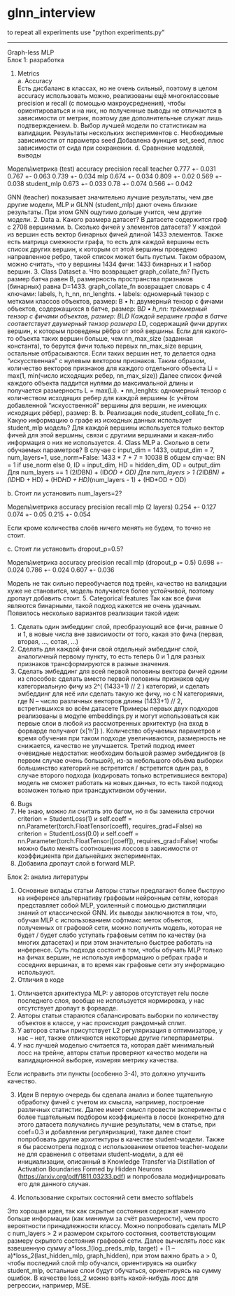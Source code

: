 # glnn_interview
to repeat all experiments use "python experiments.py"

******

Graph-less MLP  
Блок 1: разработка  
1.	Metrics  
a.	Accuracy  
Есть дисбаланс в классах, но не очень сильный, поэтому в целом accuracy использовать можно, реализованы ещё многоклассовые precision и recall (с помощью макроусреднения), чтобы ориентироваться и на них, но полученные выводы не отличаются в зависимости от метрик, поэтому две дополнительные служат лишь подтверждением.
b.	Выбор лучшей модели по статистикам на валидации. Результаты нескольких экспериментов
c.	Необходимые зависимости от параметра seed
Добавлена функция set_seed, плюс зависимости от сида при сохранении.
d.	Сравнение моделей, выводы

Модель\метрика (test)	accuracy	precision	recall
teacher	0.777 +- 0.031	0.767 +- 0.063	0.739 +- 0.034
mlp	0.674 +- 0.034	0.809 +- 0.02	0.569 +- 0.038
student_mlp	0.673 +- 0.033	0.78 +- 0.074	0.566 +- 0.042

GNN (teacher) показывает значительно лучшие результаты, чем две другие модели, MLP и GLNN (student_mlp) дают очень близкие результаты. При этом GNN ощутимо дольше учится, чем другие модели.
2.	Data
a.	Какого размера датасет?
В датасете содержится граф с 2708 вершинами.
b.	Сколько фичей у элементов датасета?
У каждой из вершин есть вектор бинарных фичей длиной 1433 элементов. Также есть матрица смежности графа, то есть для каждой вершины есть список других вершин, к которым от этой вершины проведено направленное ребро, такой список может быть пустым.
Таком образом, можно считать, что у вершины 1434 фичи: 1433 бинарных и 1 набор вершин.
3.	Class Dataset
a.	Что возвращает graph_collate_fn?
Пусть размер батча равен B, размерность пространства признаков (бинарных) равна D=1433.
graph_collate_fn возвращает словарь с 4 ключами: labels, h, h_nn, nn_lenghts.
•	labels: одномерный тензор с метками классов объектов, размер: B
•	h: двумерный тензор с фичами объектов, содержащихся в батче, размер: B*D
•	h_nn: трёхмерный тензор с фичами объектов, размер: B*L*D
Каждой вершине графа в батче соответствует двумерный тензор размера L*D, содержащий фичи других вершин, к которым проведены рёбра от этой вершины.
Если для какого-то объекта таких вершин больше, чем nn_max_size (заданная константа), то берутся фичи только первых nn_max_size вершин, остальные отбрасываются. Если таких вершин нет, то делается одна “искусственная” с нулевым вектором признаков. Таким образом, количество векторов признаков для каждого отдельного объекта
Li = max(1, min(число исходящих ребер, nn_max_size))
Далее список фичей каждого объекта паддится нулями до максимальной длины и получается размерность L = max(Li).
•	nn_lenghts: одномерный тензор с количеством исходящих ребер для каждой вершины (с учётом добавленной “искусственной” вершины для вершин, не имеющих исходящих рёбер), размер: B.
b.	Реализация node_student_collate_fn
c.	Какую информацию о графе из исходных данных использует student_mlp модель?
Для каждой вершины используется только вектор фичей для этой вершины, связи с другими вершинами и какая-либо информация о них не используется.
4.	Class MLP
a.	Сколько в сети обучаемых параметров?
В случае с input_dim = 1433, output_dim = 7, num_layers=1, use_norm=False:
1433 * 7 + 7 = 10038
В общем случае:
BN = 1 if use_norm else 0, ID = input_dim, HD = hidden_dim, OD = output_dim
Для num_layers == 1
(2*ID*BN) + (ID*OD + OD) 
Для num_layers > 1
(2*ID*BN) + (ID*HD + HD) + (HD*HD + HD)*(num_layers - 1) + (HD*OD + OD) 

b.	Стоит ли установить num_layers=2?

Модель\метрика	accuracy	precision	recall
mlp (2 layers)	0.254 +- 0.127	0.074 +- 0.05	0.215 +- 0.054

Если кроме количества слоёв ничего менять не будем, то точно не стоит.

c.	Стоит ли установить dropout_p=0.5?

Модель\метрика	accuracy	precision	recall
mlp (dropout_p = 0.5)	0.698 +- 0.024	0.786 +- 0.024	0.607 +- 0.036
	
Модель не так сильно переобучается под трейн, качество на валидации хуже не становится, модель получается более устойчивой, поэтому дропаут добавить стоит.
5.	Categorical features
Так как все фичи являются бинарными, такой подход кажется не очень удачным. Появилось несколько вариантов реализации такой идеи:
1)	Сделать один эмбеддинг слой, преобразующий все фичи, равные 0 и 1, в новые числа вне зависимости от того, какая это фича (первая, вторая, …, сотая, …) 
2)	Сделать для каждой фичи свой отдельный эмбеддинг слой, аналогичный первому пункту, то есть теперь 0 и 1 для разных признаков трансформируются в разные значения.
3)	Сделать эмбеддинг для всей первой половины вектора фичей одним из способов: сделать вместо первой половины признаков одну категориальную фичу из 2^( (1433+1) // 2 ) категорий, и сделать эмбеддинг для неё или сделать такую же фичу, но с N категориями, где N – число различных векторов длины (1433+1) // 2, встретившихся во всём датасете
Примеры первых двух подходов реализованы в модуле embeddings.py и могут использоваться как первые слои в любой из рассмотренных архитектур (на вход в форварде получают (x[‘h’]) ). Количество обучаемых параметров и время обучения при таком подходе увеличиваются, размерность не снижается, качество не улучшается.
Третий подход имеет очевидные недостатки: необходим большой размер эмбеддингов (в первом случае очень большой), из-за небольшого объёма выборки большинство категорий не встретится / встретится один раз, в случае второго подхода (кодировать только встретившиеся вектора) модель не сможет работать на новых данных, то есть такой подход возможен только при трансдуктивном обучении.

6.	Bugs
1.	Не знаю, можно ли считать это багом, но я бы заменила строчки
criterion = StudentLoss(1)
и
self.coeff = nn.Parameter(torch.FloatTensor(coeff), requires_grad=False)
на
criterion = StudentLoss(0.0)
и
self.coeff = nn.Parameter(torch.FloatTensor([coeff]), requires_grad=False)
чтобы можно было менять соотношения лоссов в зависимости от коэффициента при дальнейших экспериментах.
2.	Добавила дропаут слой в forward MLP.

Блок 2: анализ литературы
1)	Основные вклады статьи
Авторы статьи предлагают более быструю на инференсе альтернативу графовым нейронным сетям, которая представляет собой MLP, усиленный с помощью дистилляции знаний от классической GNN. Их выводы заключаются в том, что, обучая MLP с использованием софтмакс меток объектов, полученных от графовой сети, можно получить модель, которая не будет / будет слабо уступать графовым сетям по качеству (на многих датасетах) и при этом значительно быстрее работать на инференсе. Суть подхода состоит в том, чтобы обучать MLP только на фичах вершин, не используя информацию о ребрах графа и соседних вершинах, в то время как графовые сети эту информацию используют.
2)	Отличия в коде
1. Отличается архитектура MLP: у авторов отсутствует relu после последнего слоя, вообще не используется нормировка, у нас отсутствует дропаут в форварде.
2. Авторы статьи стараются сбалансировать выборки по количеству объектов в классе, у нас происходит рандомный сплит. 
3. У авторов статьи присутствует L2 регуляризация в оптимизаторе, у нас – нет, также отличаются некоторые другие гиперпараметры. 
4. У нас лучшей моделью считается та, которая даёт минимальный лосс на трейне, авторы статьи проверяют качество модели на валидационной выборке, измеряя метрику качества.

Если исправить эти пункты (особенно 3-4), это должно улучшить качество.

3)	Идеи
В первую очередь бы сделала анализ и более тщательную обработку фичей с учетом их смысла, например, построение различных статистик.
Далее имеет смысл провести эксперименты с более тщательным подбором коэффициента в лоссе (конкретно для этого датасета получались лучшие результаты, чем в статье, при coef=0.3 и добавлении регуляризации), таже далее стоит попробовать другие архитектуры в качестве student-модели.
Также я бы рассмотрела подход с использованием ответов teacher-модели не для сравнения с ответами student-модели, а для её инициализации, описанный в Knowledge Transfer via Distillation of Activation Boundaries Formed by Hidden Neurons (https://arxiv.org/pdf/1811.03233.pdf) и попробовала модифицировать его для данного случая.

4)	Использование скрытых состояний сети вместо softlabels

Это хорошая идея, так как скрытые состояния содержат намного больше информации (как минимум за счёт размерности), чем просто вероятности принадлежности классу.
Можно попробовать сделать MLP с num_layers > 2 и размером скрытого состояния, соответствующим размеру скрытого состояния графовой сети.  Далее вычислять лосс как взвешенную сумму a*loss_1(log_preds_mlp, target) + (1 – a)*loss_2(last_hidden_mlp, graph_hidden), при этом важно брать a > 0, чтобы последний слой mlp обучался, ориентируясь на ошибку student_mlp, остальные слои будут обучаться, ориентируясь на сумму ошибок. В качестве loss_2 можно взять какой-нибудь лосс для регрессии, например, MSE. 
